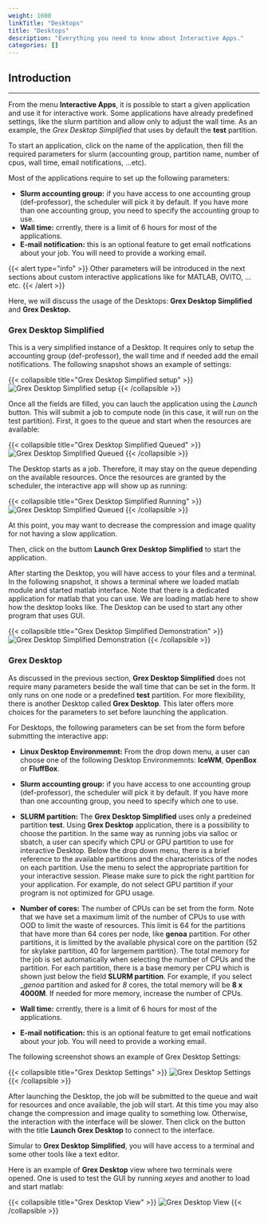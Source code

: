 ```yaml
---
weight: 1600
linkTitle: "Desktops"
title: "Desktops"
description: "Everything you need to know about Interactive Apps."
categories: []
---
```


## Introduction
---

From the menu __Interactive Apps__, it is possible to start a given application and use it for interactive work. Some applications have already predefined settings, like the slurm partition and allow only to adjust the wall time. As an example, the _Grex Desktop Simplified_ that uses by default the __test__ partition. 

To start an application, click on the name of the application, then fill the required parameters for slurm (accounting group, partition name, number of cpus, wall time, email notifications, ...etc).

Most of the applications require to set up the following parameters:

* __Slurm accounting group:__ if you have access to one accounting group (def-professor), the scheduler will pick it by default. If you have more than one accounting group, you need to specify the accounting group to use.
* __Wall time:__ crrently, there is a limit of 6 hours for most of the applications.
* __E-mail notification:__ this is an optional feature to get email notfications about your job. You will need to provide a working email. 

{{< alert type="info" >}}
Other parameters will be introduced in the next sections about custom interactive applications like for MATLAB, OVITO, ... etc. 
{{< /alert >}}

Here, we will discuss the usage of the Desktops: __Grex Desktop Simplified__ and __Grex Desktop.__

### Grex Desktop Simplified

This is a very simplified instance of a Desktop. It requires only to setup the accounting group (def-professor), the wall time and if needed add the email notifications. The following snapshot shows an example of settings:

{{< collapsible title="Grex Desktop Simplified setup" >}}
![Grex Desktop Simplified setup](/ood/simplified-desktop-setup.png)
{{< /collapsible >}}

Once all the fields are filled, you can lauch the application using the _Launch_ button. This will submit a job to compute node (in this case, it will run on the test partition). First, it goes to the queue and start when the resources are available:

{{< collapsible title="Grex Desktop Simplified Queued" >}}
![Grex Desktop Simplified Queued](/ood/simplified-desktop-queued.png)
{{< /collapsible >}}

The Desktop starts as a job. Therefore, it may stay on the queue depending on the available resources. Once the resources are granted by the scheduler, the interactive app will show up as running:

{{< collapsible title="Grex Desktop Simplified Running" >}}
![Grex Desktop Simplified Queued](/ood/simplified-desktop-running.png)
{{< /collapsible >}}

At this point, you may want to decrease the compression and image quality for not having a slow application. 

Then, click on the buttom __Launch Grex Desktop Simplified__ to start the application. 

After starting the Desktop, you will have access to your files and a terminal. In the following snapshot, it shows a terminal where we loaded matlab module and started matlab interface. Note that there is a dedicated application for matlab that you can use. We are loading matlab here to show how the desktop looks like. The Desktop can be used to start any other program that uses GUI.

{{< collapsible title="Grex Desktop Simplified Demonstration" >}}
![Grex Desktop Simplified Demonstration](/ood/simplified-desktop-demo.png)
{{< /collapsible >}}

### Grex Desktop

As discussed in the previous section, __Grex Desktop Simplified__ does not require many parameters beside the wall time that can be set in the form. It only runs on one node or a predefined __test__ partition. For more flexibility, there is another Desktop called __Grex Desktop__. This later offers more choices for the parameters to set before launching the application. 

For Desktops, the following parameters can be set from the form before submitting the interactive app:

* __Linux Desktop Environmemnt:__ From the drop down menu, a user can choose one of the following Desktop Environmemnts: __IceWM__, __OpenBox__ or __FluffBox__.

* __Slurm accounting group:__ if you have access to one accounting group (def-professor), the scheduler will pick it by default. If you have more than one accounting group, you need to specify which one to use. 

* __SLURM partition:__ The __Grex Desktop Simplified__ uses only a predeined partition __test__. Using __Grex Desktop__ application, there is a possibility to choose the partition. In the same way as running jobs via salloc or sbatch, a user can specify which CPU or GPU partition to use for interactive Desktop. Below the drop down menu, there is a brief reference to the available partitions and the characteristics of the nodes on each partition. Use the menu to select the appropriate partition for your interactive session. Please make sure to pick the right partition for your application. For example, do not select GPU partition if your program is not optimized for GPU usage.  
* __Number of cores:__ The number of CPUs can be set from the form. Note that we have set a maximum limit of the number of CPUs to use with OOD to limit the waste of resources. This limit is 64 for the partitions that have more than 64 cores per node, like __genoa__ partition. For other partitions, it is limitted by the available physical core on the partition {52 for skylake partition, 40 for largemem partition}. The total memory for the job is set automatically when selecting the number of CPUs and the partition. For each partition, there is a base memory per CPU which is shown just below the field __SLURM partition__. For example, if you select __genoa_ partition and asked for _8_ cores, the total memory will be __8 x 4000M__. If needed for more memory, increase the number of CPUs.  
* __Wall time:__ crrently, there is a limit of 6 hours for most of the applications.
* __E-mail notification:__ this is an optional feature to get email notfications about your job. You will need to provide a working email.

The following screenshot shows an example of Grex Desktop Settings:

{{< collapsible title="Grex Desktop Settings" >}}
![Grex Desktop Settings](/ood/grex-desktop-setup.png)
{{< /collapsible >}}

After launching the Desktop, the job will be submitted to the queue and wait for resources and once available, the job will start. At this time you may also change the compression and image quality to something low. Otherwise, the interaction with the interface will be slower. Then click on the button with the title __Launch Grex Desktop__ to connect to the interface.

Simular to  __Grex Desktop Simplified__, you will have access to a terminal and some other tools like a text editor.

Here is an example of __Grex Desktop__ view where two terminals were opened. One is used to test the GUI by running _xeyes_ and another to load and start matlab:

{{< collapsible title="Grex Desktop View" >}}
![Grex Desktop View](/ood/grex-desktop-view.png)
{{< /collapsible >}}

<!-- {{< treeview display="tree" />}} -->

<!-- Changes and update:
* Last reviewed on: Jul 04, 2025.
-->
